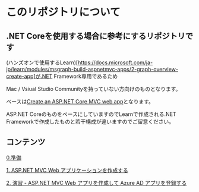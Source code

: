 # このリポジトリについて

## .NET Coreを使用する場合に参考にするリポジトリです

(ハンズオンで使用するLearn)[https://docs.microsoft.com/ja-jp/learn/modules/msgraph-build-aspnetmvc-apps/2-graph-overview-create-app]が.NET Framework専用であるため

Mac / Vsiual Studio Communityを持っていない方向けのものとなります。

ベースは[Create an ASP.NET Core MVC web app](https://docs.microsoft.com/ja-jp/graph/tutorials/aspnet-core?tutorial-step=1)となります。

ASP.NET CoreのものをベースにしていますのでLearnで作成される.NET Frameworkで作成したものと若干構成が違いますのでご留意ください。

## コンテンツ

[0.準備](./Doc/0-preparation.md)

[1. ASP.NET MVC Web アプリケーションを作成する](./doc/1-gen-app.md)

[2. 演習 - ASP.NET MVC Web アプリを作成して Azure AD アプリを登録する](./Doc/2-practice-one.md)